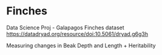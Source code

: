 # Finches

Data Science Proj - Galapagos Finches dataset https://datadryad.org/resource/doi:10.5061/dryad.g6g3h  

Measuring changes in Beak Depth and Length + Heritability
